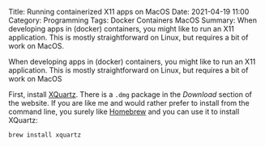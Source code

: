 Title: Running containerized X11 apps on MacOS 
Date: 2021-04-19 11:00
Category: Programming
Tags: Docker Containers MacOS 
Summary: When developing apps in (docker) containers, you might like to run an X11 application.  This is mostly straightforward on Linux, but requires a bit of work on MacOS. 

When developing apps in (docker) containers, you might like to run an X11 application.
This is mostly straightforward on Linux, but requires a bit of work on MacOS

First, install [XQuartz](https://www.xquartz.org/). There is a `.dmg` package in the _Download_ section of the website.
If you are like me and would rather prefer to install from the command line, you surely like 
[Homebrew](https://brew.sh/) and you can use it to install XQuartz:

    brew install xquartz

 